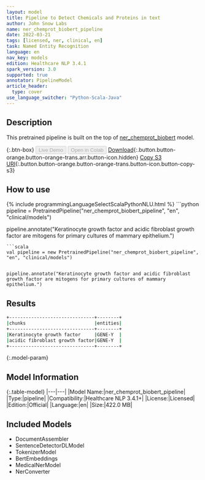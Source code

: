 ```yaml
---
layout: model
title: Pipeline to Detect Chemicals and Proteins in text
author: John Snow Labs
name: ner_chemprot_biobert_pipeline
date: 2022-03-21
tags: [licensed, ner, clinical, en]
task: Named Entity Recognition
language: en
nav_key: models
edition: Healthcare NLP 3.4.1
spark_version: 3.0
supported: true
annotator: PipelineModel
article_header:
  type: cover
use_language_switcher: "Python-Scala-Java"
---
```


## Description

This pretrained pipeline is built on the top of [ner_chemprot_biobert](https://nlp.johnsnowlabs.com/2021/04/01/ner_chemprot_biobert_en.html) model.

{:.btn-box}
<button class="button button-orange" disabled>Live Demo</button>
<button class="button button-orange" disabled>Open in Colab</button>
[Download](https://s3.amazonaws.com/auxdata.johnsnowlabs.com/clinical/models/ner_chemprot_biobert_pipeline_en_3.4.1_3.0_1647868851526.zip){:.button.button-orange.button-orange-trans.arr.button-icon.hidden}
[Copy S3 URI](s3://auxdata.johnsnowlabs.com/clinical/models/ner_chemprot_biobert_pipeline_en_3.4.1_3.0_1647868851526.zip){:.button.button-orange.button-orange-trans.button-icon.button-copy-s3}

## How to use



<div class="tabs-box" markdown="1">
{% include programmingLanguageSelectScalaPythonNLU.html %}
```python
pipeline = PretrainedPipeline("ner_chemprot_biobert_pipeline", "en", "clinical/models")


pipeline.annotate("Keratinocyte growth factor and acidic fibroblast growth factor are mitogens for primary cultures of mammary epithelium.")
```
```scala
val pipeline = new PretrainedPipeline("ner_chemprot_biobert_pipeline", "en", "clinical/models")


pipeline.annotate("Keratinocyte growth factor and acidic fibroblast growth factor are mitogens for primary cultures of mammary epithelium.")
```
</div>

## Results

```bash
+-------------------------------+--------+
|chunks                         |entities|
+-------------------------------+--------+
|Keratinocyte growth factor     |GENE-Y  |
|acidic fibroblast growth factor|GENE-Y  |
+-------------------------------+--------+
```

{:.model-param}
## Model Information

{:.table-model}
|---|---|
|Model Name:|ner_chemprot_biobert_pipeline|
|Type:|pipeline|
|Compatibility:|Healthcare NLP 3.4.1+|
|License:|Licensed|
|Edition:|Official|
|Language:|en|
|Size:|422.0 MB|

## Included Models

- DocumentAssembler
- SentenceDetectorDLModel
- TokenizerModel
- BertEmbeddings
- MedicalNerModel
- NerConverter
